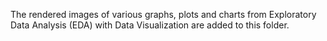 The rendered images of various graphs, plots and charts from Exploratory Data Analysis (EDA) with Data Visualization are added to this folder.
